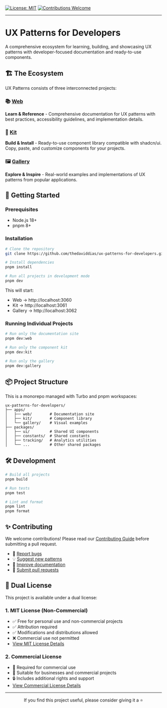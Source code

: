 <a href="https://uxpatterns.dev/">
  <img src="https://raw.githubusercontent.com/thedaviddias/ux-patterns-for-developers/refs/heads/main/banner.png" alt="">
  </br>
  </br>
</a>

[![License: MIT](https://img.shields.io/badge/License-MIT-yellow.svg)](https://opensource.org/licenses/MIT)
[![Contributions Welcome](https://img.shields.io/badge/contributions-welcome-brightgreen.svg?style=flat)](https://github.com/thedaviddias/ux-patterns-for-developers/blob/main/.github/CONTRIBUTING.md)

---

# UX Patterns for Developers

A comprehensive ecosystem for learning, building, and showcasing UX patterns with developer-focused documentation and ready-to-use components.

## 🏗️ The Ecosystem

UX Patterns consists of three interconnected projects:

### 📚 [Web](https://uxpatterns.dev)
**Learn & Reference** - Comprehensive documentation for UX patterns with best practices, accessibility guidelines, and implementation details.

### 🧩 [Kit](https://kit.uxpatterns.dev)
**Build & Install** - Ready-to-use component library compatible with shadcn/ui. Copy, paste, and customize components for your projects.

### 🖼️ [Gallery](https://gallery.uxpatterns.dev)
**Explore & Inspire** - Real-world examples and implementations of UX patterns from popular applications.

## 🚀 Getting Started

### Prerequisites

- Node.js 18+
- pnpm 8+

### Installation

```bash
# Clone the repository
git clone https://github.com/thedaviddias/ux-patterns-for-developers.git

# Install dependencies
pnpm install

# Run all projects in development mode
pnpm dev
```

This will start:
- Web → http://localhost:3060
- Kit → http://localhost:3061
- Gallery → http://localhost:3062

### Running Individual Projects

```bash
# Run only the documentation site
pnpm dev:web

# Run only the component kit
pnpm dev:kit

# Run only the gallery
pnpm dev:gallery
```

## 📦 Project Structure

This is a monorepo managed with Turbo and pnpm workspaces:

```
ux-patterns-for-developers/
├── apps/
│   ├── web/        # Documentation site
│   ├── kit/        # Component library
│   └── gallery/    # Visual examples
├── packages/
│   ├── ui/         # Shared UI components
│   ├── constants/  # Shared constants
│   ├── tracking/   # Analytics utilities
│   └── ...         # Other shared packages
```

## 🛠️ Development

```bash
# Build all projects
pnpm build

# Run tests
pnpm test

# Lint and format
pnpm lint
pnpm format
```

## ✨ Contributing

We welcome contributions! Please read our [Contributing Guide](https://github.com/thedaviddias/ux-patterns-for-developers/blob/main/.github/CONTRIBUTING.md) before submitting a pull request.

- 🐛 [Report bugs](https://github.com/thedaviddias/ux-patterns-for-developers/issues)
- 💡 [Suggest new patterns](https://github.com/thedaviddias/ux-patterns-for-developers/issues/new)
- 📝 [Improve documentation](https://github.com/thedaviddias/ux-patterns-for-developers/blob/main/.github/CONTRIBUTING.md)
- 🔧 [Submit pull requests](https://github.com/thedaviddias/ux-patterns-for-developers/pulls)

## 📄 Dual License

This project is available under a dual license:

### 1. MIT License (Non-Commercial)

- ✅ Free for personal use and non-commercial projects
- ✅ Attribution required
- ✅ Modifications and distributions allowed
- ❌ Commercial use not permitted
- [View MIT License Details](./LICENSE.md)

### 2. Commercial License

- 💼 Required for commercial use
- 🏢 Suitable for businesses and commercial projects
- 🔒 Includes additional rights and support
- [View Commercial License Details](.github/COMMERCIAL-LICENSE.md)

---

<div align="center">

If you find this project useful, please consider giving it a ⭐️

</div>
